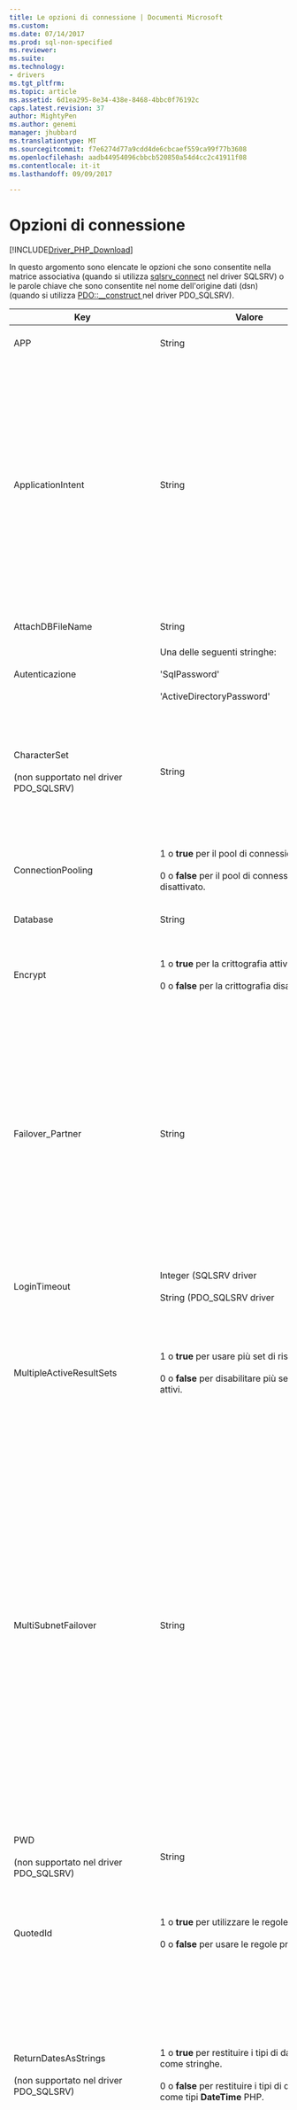 ```yaml
---
title: Le opzioni di connessione | Documenti Microsoft
ms.custom: 
ms.date: 07/14/2017
ms.prod: sql-non-specified
ms.reviewer: 
ms.suite: 
ms.technology:
- drivers
ms.tgt_pltfrm: 
ms.topic: article
ms.assetid: 6d1ea295-8e34-438e-8468-4bbc0f76192c
caps.latest.revision: 37
author: MightyPen
ms.author: genemi
manager: jhubbard
ms.translationtype: MT
ms.sourcegitcommit: f7e6274d77a9cdd4de6cbcaef559ca99f77b3608
ms.openlocfilehash: aadb44954096cbbcb520850a54d4cc2c41911f08
ms.contentlocale: it-it
ms.lasthandoff: 09/09/2017

---
```

# <a name="connection-options"></a>Opzioni di connessione
[!INCLUDE[Driver_PHP_Download](../../includes/driver_php_download.md)]

In questo argomento sono elencate le opzioni che sono consentite nella matrice associativa (quando si utilizza [sqlsrv_connect](../../connect/php/sqlsrv-connect.md) nel driver SQLSRV) o le parole chiave che sono consentite nel nome dell'origine dati (dsn) (quando si utilizza [PDO::__construct ](../../connect/php/pdo-construct.md) nel driver PDO_SQLSRV).  

|Key|Valore|Descrizione|Valore predefinito|  
|-------|---------|---------------|-----------|  
|APP|String|Specifica il nome dell'applicazione usato nella traccia.|Nessun valore impostato.|  
|ApplicationIntent|String|Dichiara il tipo di carico di lavoro dell'applicazione in caso di connessione a un server. I valori possibili sono ReadOnly e ReadWrite.<br /><br />Per altre informazioni sul supporto dei [!INCLUDE[ssDriverPHP](../../includes/ssdriverphp_md.md)] per [!INCLUDE[ssHADR](../../includes/sshadr_md.md)], vedere [PHP Driver for SQL Server Support for High Availability, Disaster Recovery (Driver PHP per il supporto di SQL Server per il ripristino di emergenza a disponibilità elevata)](../../connect/php/php-driver-for-sql-server-support-for-high-availability-disaster-recovery.md).|ReadWrite|  
|AttachDBFileName|String|Specifica il file di database a cui associare il server.|Nessun valore impostato.|  
|Autenticazione|Una delle seguenti stringhe:<br /><br />'SqlPassword'<br /><br />'ActiveDirectoryPassword'|Specifica la modalità di autenticazione.|Non è impostata.|  
|CharacterSet<br /><br />(non supportato nel driver PDO_SQLSRV)|String|Specifica il set di caratteri usato per l'invio di dati al server.<br /><br />I valori possibili sono SQLSRV_ENC_CHAR e UTF-8. Per altre informazioni, vedere [How to: Send and Retrieve UTF-8 Data Using Built-In UTF-8 Support](../../connect/php/how-to-send-and-retrieve-utf-8-data-using-built-in-utf-8-support.md).|SQLSRV_ENC_CHAR|  
|ConnectionPooling|1 o **true** per il pool di connessioni attivato.<br /><br />0 o **false** per il pool di connessioni disattivato.|Specifica se la connessione viene assegnata da un pool di connessioni (1 o **true**) o non (0 o **false**).<sup> 1</sup>|**true** (1)|  
|Database|String|Specifica il nome del database in uso per la connessione stabilita<sup>2</sup>.|Il database predefinito per l'accesso in uso.|  
|Encrypt|1 o **true** per la crittografia attivata.<br /><br />0 o **false** per la crittografia disattivata.|Specifica se la comunicazione con SQL Server è crittografata (1 o **true**) o non crittografata (0 o **false**)<sup>3</sup>.|**false** (0)|  
|Failover_Partner|String|Specifica il server e l'istanza di mirroring del database (se abilitato e configurato) da usare quando il server primario non è disponibile.<br /><br />L'uso di Failover_Partner con MultiSubnetFailover presenta alcune limitazioni. Per altre informazioni, vedere [PHP Driver for SQL Server Support for High Availability, Disaster Recovery (Driver PHP per il supporto di SQL Server per il ripristino di emergenza a disponibilità elevata)](../../connect/php/php-driver-for-sql-server-support-for-high-availability-disaster-recovery.md).|Nessun valore impostato.|  
|LoginTimeout|Integer (SQLSRV driver<br /><br />String (PDO_SQLSRV driver|Specifica il numero di secondi trascorsi i quali il tentativo di connessione ha esito negativo.|Nessun timeout.|  
|MultipleActiveResultSets|1 o **true** per usare più set di risultati attivi.<br /><br />0 o **false** per disabilitare più set di risultati attivi.|Disabilita o abilita in modo esplicito il supporto di più set di risultati attivi (MARS).<br /><br />Per ulteriori informazioni, vedere [procedura: disabilitare più set di risultati attivi &#40; MARS &#41; ](../../connect/php/how-to-disable-multiple-active-resultsets-mars.md).|true (1)|  
|MultiSubnetFailover|String|Specificare sempre **multiSubnetFailover = yes** quando ci si connette al listener del gruppo di disponibilità di un [!INCLUDE[ssSQL11](../../includes/sssql11_md.md)] gruppo di disponibilità o un [!INCLUDE[ssSQL11](../../includes/sssql11_md.md)] istanza Cluster di Failover. **multiSubnetFailover = yes** configura [!INCLUDE[ssDriverPHP](../../includes/ssdriverphp_md.md)] per fornire un rilevamento più veloce e connessione al server attualmente attivo. I valori possibili sono Yes e No.<br /><br />Per altre informazioni sul supporto dei [!INCLUDE[ssDriverPHP](../../includes/ssdriverphp_md.md)] per [!INCLUDE[ssHADR](../../includes/sshadr_md.md)], vedere [PHP Driver for SQL Server Support for High Availability, Disaster Recovery (Driver PHP per il supporto di SQL Server per il ripristino di emergenza a disponibilità elevata)](../../connect/php/php-driver-for-sql-server-support-for-high-availability-disaster-recovery.md).|No|  
|PWD<br /><br />(non supportato nel driver PDO_SQLSRV)|String|Specifica la password associata all'ID utente da utilizzare durante la connessione con autenticazione di SQL Server<sup>4</sup>.|Nessun valore impostato.|  
|QuotedId|1 o **true** per utilizzare le regole SQL-92.<br /><br />0 o **false** per usare le regole precedenti.|Specifica se utilizzare le regole SQL-92 per gli identificatori delimitati (1 o **true**) o per utilizzare le regole Transact-SQL legacy (0 o **false**).|**true** (1)|  
|ReturnDatesAsStrings<br /><br />(non supportato nel driver PDO_SQLSRV)|1 o **true** per restituire i tipi di data e ora come stringhe.<br /><br />0 o **false** per restituire i tipi di data e ora come tipi **DateTime** PHP.|Recupera i tipi di data e ora (datetime, date, time, datetime2 e datetimeoffset) come stringhe o come tipi PHP. Quando si usa il driver PDO_SQLSRV, le date vengono restituite come stringhe. Il driver PDO_SQLSRV non ha alcun **datetime** tipo.<br /><br />Per altre informazioni, vedere [Procedura: Recuperare il tipo data e ora come stringhe usando il driver SQLSRV](../../connect/php/how-to-retrieve-date-and-time-type-as-strings-using-the-sqlsrv-driver.md).|**false**|  
|Scorrimento|String|"buffered" indica che si desidera un cursore sul lato client (memorizzato nel buffer) che consente di memorizzare nella cache un intero set di risultati. Per ulteriori informazioni, vedere [tipi di cursore &#40; Driver SQLSRV &#41; ](../../connect/php/cursor-types-sqlsrv-driver.md).|Cursore forward-only|  
|Server<br /><br />(non supportato nel driver SQLSRV)|String|Istanza di [!INCLUDE[ssNoVersion](../../includes/ssnoversion_md.md)] a cui connettersi.<br /><br />È inoltre possibile specificare un nome di rete virtuale per connettersi a un gruppo di disponibilità AlwaysOn. Per altre informazioni sul supporto dei [!INCLUDE[ssDriverPHP](../../includes/ssdriverphp_md.md)] per [!INCLUDE[ssHADR](../../includes/sshadr_md.md)], vedere [PHP Driver for SQL Server Support for High Availability, Disaster Recovery (Driver PHP per il supporto di SQL Server per il ripristino di emergenza a disponibilità elevata)](../../connect/php/php-driver-for-sql-server-support-for-high-availability-disaster-recovery.md).|Server è una parola chiave obbligatoria (anche se non deve essere la prima parola chiave della stringa di connessione). Se il nome del server non viene passato alla parola chiave, viene effettuato un tentativo di connettersi all'istanza locale.<br /><br />Il valore passato a Server può essere il nome di un'istanza di [!INCLUDE[ssNoVersion](../../includes/ssnoversion_md.md)] o l'indirizzo IP dell'istanza. È possibile specificare facoltativamente un numero di porta (ad esempio, `sqlsrv:server=(local),1033`).<br /><br />A partire dalla versione 3.0 di [!INCLUDE[ssDriverPHP](../../includes/ssdriverphp_md.md)] è inoltre possibile specificare un'istanza di LocalDB con `server=(localdb)\instancename`. Per altre informazioni, vedere [PHP Driver for SQL Server Support for LocalDB](../../connect/php/php-driver-for-sql-server-support-for-localdb.md).|  
|TraceFile|String|Specifica il percorso del file usato per i dati di traccia.|Nessun valore impostato.|  
|TraceOn|1 o **true** per abilitare la traccia.<br /><br />0 o **false** per disabilitare la traccia.|Specifica se la traccia ODBC è abilitata (1 o **true**) o disattivato (0 o **false**) per la connessione stabilita.|**false** (0)|  
|TransactionIsolation|Il driver SQLSRV usa i valori seguenti:<br /><br />SQLSRV_TXN_READ_UNCOMMITTED<br /><br />SQLSRV_TXN_READ_COMMITTED<br /><br />SQLSRV_TXN_REPEATABLE_READ<br /><br />SQLSRV_TXN_SNAPSHOT<br /><br />SQLSRV_TXN_SERIALIZABLE<br /><br />Il driver PDO_SQLSRV usa i valori seguenti:<br /><br />PDO::SQLSRV_TXN_READ_UNCOMMITTED<br /><br />PDO::SQLSRV_TXN_READ_COMMITTED<br /><br />PDO::SQLSRV_TXN_REPEATABLE_READ<br /><br />PDO::SQLSRV_TXN_SNAPSHOT<br /><br />PDO::SQLSRV_TXN_SERIALIZABLE|Specifica il livello di isolamento delle transazioni.<br /><br />Per altre informazioni sull'isolamento delle transazioni, vedere [SET TRANSACTION ISOLATION LEVEL](http://go.microsoft.com/fwlink/?LinkID=191497) nella documentazione di SQL Server.|SQLSRV_TXN_READ_COMMITTED<br /><br />o<br /><br />PDO::SQLSRV_TXN_READ_COMMITTED|  
|TransparentNetworkIPResolution|**Abilitato** o **disabilitato**|Interessa la sequenza di connessione quando il primo risolto IP dell'host non risponde e non vi sono più indirizzi IP associati con il nome host.<br /><br />Questa utilità interagisce con MultiSubnetFailover per fornire le sequenze di connessione diversa. Per ulteriori informazioni, vedere [utilizzando la risoluzione IP di rete Transparent](https://docs.microsoft.com/en-us/sql/connect/odbc/using-transparent-network-ip-resolution).|Abilitata|
|TrustServerCertificate|1 o **true** per considerare il certificato attendibile.<br /><br />0 o **false** per non considerare il certificato attendibile.|Specifica se il client deve considerare attendibile (1 o **true**) o rifiutare (0 o **false**) un certificato server autofirmato.|**false** (0)|  
|UID<br /><br />(non supportato nel driver PDO_SQLSRV)|String|Specifica l'ID utente da utilizzare durante la connessione con autenticazione di SQL Server<sup>4</sup>.|Nessun valore impostato.|  
|WSID|String|Specifica il nome del computer per la traccia.|Nessun valore impostato.|  

1. Il `ConnectionPooling` attributo non può essere utilizzato per abilitare o disabilitare il pool di connessioni in Linux e Mac. Vedere [pool di connessioni (driver Microsoft per PHP per SQL Server)](../../connect/php/connection-pooling-microsoft-drivers-for-php-for-sql-server.md).

2. Vengono apportate tutte le query eseguite durante la connessione al database specificato da di *Database* attributo. Tuttavia, se l'utente dispone delle autorizzazioni appropriate, in altri database di accedere ai dati utilizzando un nome completo. Ad esempio, se il *master* database viene impostato con il *Database* attributo di connessione, è comunque possibile eseguire una query Transact-SQL che accede il * AdventureWorks.HumanResources.Employee* tabella utilizzando il nome completo.  

3. L'abilitazione di *Encryption* può compromettere le prestazioni di alcune applicazioni a causa dell'overhead computazionale necessario per la crittografia dei dati.  

4. Istanza di *UID* e *PWD* devono essere entrambi impostati durante la connessione con l'autenticazione di [!INCLUDE[ssNoVersion](../../includes/ssnoversion_md.md)] .  

Molte delle chiavi supportate sono attributi della stringa di connessione ODBC. Per informazioni sulle stringhe di connessione ODBC, vedere [Utilizzo delle parole chiave delle stringhe di connessione con SQL Server Native Client](http://go.microsoft.com/fwlink/?LinkId=105504).  

## <a name="see-also"></a>Vedere anche  
[Connessione al server](../../connect/php/connecting-to-the-server.md)  

